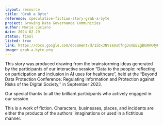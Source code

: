 ```yaml
---
layout: resource
title: "Grab a Byte"
reference: speculative-fiction-story-grab-a-byte
project: Growing Data Governance Communities
author: Maria Luciano
date: 2024-02-29
status: final
listed: true
link: https://docs.google.com/document/d/15bx3NVsa0utfngJxnEEEgBUAWKMyUQmNFw_EIiAnBZk/edit
image: grab-a-byte.png
---
```

This story was produced drawing from the brainstorming ideas generated by the participants of our interactive session “Data to the people: reflecting on participation and inclusion in AI uses for healthcare”, held at the “Beyond Data Protection Conference: Regulating Information and Protection against Risks of the Digital Society,” in September 2023.

Our special thanks to all the brilliant participants who actively engaged in our session.

This is a work of fiction. Characters, businesses, places, and incidents are either the products of the authors’ imaginations or used in a fictitious manner.